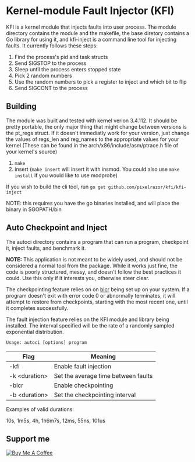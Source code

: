 # Kernel-module Fault Injector (KFI)
KFI is a kernel module that injects faults into user process.
The module directory contains the module and the makefile, the base diretory contains a Go library for using it, and kfi-inject is a command line tool for injecting faults.
It currently follows these steps:
1. Find the process's pid and task structs
2. Send SIGSTOP to the process
3. Sleep until the process enters stopped state
4. Pick 2 random numbers
5. Use the random numbers to pick a register to inject and which bit to flip
6. Send SIGCONT to the process
## Building
The module was built and tested with kernel verion 3.4.112.
It should be pretty portable, the only major thing that might change between versions is the pt\_regs struct.
If it doesn't immediatly work for your version, just change the values of regs\_len and reg\_names to the appropriate values for your kernel (These can be found in the arch/x86/include/asm/ptrace.h file of your kernel's source)
1. `make`
2. insert (`make insert` will insert it with insmod. You could also use `make install` if you would like to use modprobe)

If you wish to build the cli tool, run `go get github.com/pixelrazor/kfi/kfi-inject`

NOTE: this requires you have the go binaries installed, and will place the binary in $GOPATH/bin

## Auto Checkpoint and Inject

The autoci directory contains a program that can run a program, checkpoint it, inject faults, and benchmark it. 

**NOTE:** This application is not meant to be widely used, and should not be considered a normal tool from the package. While it works just fine, the code is poorly structured, messy, and doesn't follow the best practices it could. Use this only if it interests you, otherwise steer clear.

The checkpointing feature relies on on [blcr](http://crd.lbl.gov/departments/computer-science/CLaSS/research/BLCR/) being set up on your system. If a program doesn't exit with error code 0 or abnormally terminates, it will attempt to restore from checkpoints, starting with the most recent one, until it completes successfully.

The fault injection feature relies on the KFI module and library being installed. The interval specified will be the rate of a randomly sampled exponential distribution.

`Usage: autoci [options] program`

Flag | Meaning
--- | ---
\-kfi | Enable fault injection
\-k \<duration\> | Set the average time between faults
\-blcr | Enable checkpointing
\-b \<duration\> | Set the checkpointing interval

Examples of valid durations:

10s, 1m5s, 4h, 1h6m7s, 12ms, 55ns, 101us

## Support me
<a href="https://www.buymeacoffee.com/iZ1Dhem" target="_blank"><img src="https://www.buymeacoffee.com/assets/img/custom_images/purple_img.png" alt="Buy Me A Coffee" style="height: auto !important;width: auto !important;" ></a>
